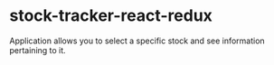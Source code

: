 # stock-tracker-react-redux
Application allows you to select a specific stock and see information pertaining to it.
